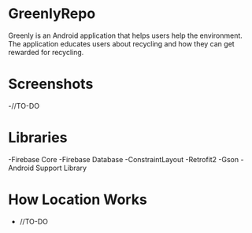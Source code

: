 # GreenlyRepo
Greenly is an Android application that helps users help the environment. The application educates users about recycling and how they can get rewarded for recycling.

# Screenshots
-//TO-DO

# Libraries
-Firebase Core
-Firebase Database
-ConstraintLayout
-Retrofit2
-Gson
-Android Support Library

# How Location Works
- //TO-DO

